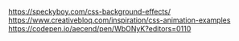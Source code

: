 https://speckyboy.com/css-background-effects/
https://www.creativebloq.com/inspiration/css-animation-examples
https://codepen.io/aecend/pen/WbONyK?editors=0110
